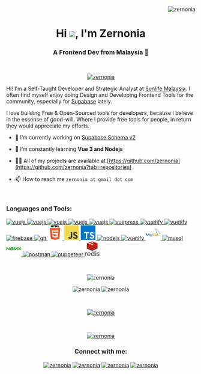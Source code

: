 <p align="right"> <img src="https://komarev.com/ghpvc/?username=zernonia&label=Profile%20views&color=0e75b6&style=flat" alt="zernonia" /> </p>

<h1 align="center">Hi <img src="https://raw.githubusercontent.com/MartinHeinz/MartinHeinz/master/wave.gif" width="30px">, I'm Zernonia</h1>
<h3 align="center">A Frontend Dev from Malaysia 🌟</h3>

<br>

<p align="center"> <a href="https://github.com/ryo-ma/github-profile-trophy"><img src="https://github-profile-trophy.vercel.app/?username=zernonia&theme=onedark&row=1" alt="zernonia" /></a>
</p>

Hi! I'm a Self-Taught Developer and Strategic Analyst at [Sunlife Malaysia](https://sunlifemalaysia.com). I often find myself enjoy doing Design and Developing Frontend Tools for the community, especially for [Supabase](https://supabase.io) lately.

I love building Free & Open-Sourced tools for developers, because I believe in the essense of good-will. Where I provide free tools for people, in return they would appreciate my efforts.

- 🔭 I’m currently working on [Supabase Schema v2](https://github.com/zernonia/supabase-schema)

- 🌱 I’m constantly learning **Vue 3 and Nodejs**

- 👨‍💻 All of my projects are available at [https://github.com/zernonia](https://github.com/zernonia?tab=repositories)

- 📫 How to reach me `zernonia at gmail dot com`

<br>
<h3 align="left">Languages and Tools:</h3>
<p align="left">
  <a href="https://vuejs.org/" target="_blank"> <img src="https://vuejs.org/images/logo.svg" alt="vuejs" width="40" height="40"/> </a> 
 <a href="https://nuxtjs.org/" target="_blank"> <img src="https://nuxtjs.org/logos/nuxt-emoji@2x.png" alt="vuejs" width="40" height="40"/> </a> 
 <a href="https://supabase.io/" target="_blank"> <img src="https://images.weserv.nl/?fit=cover&we=&height=384&url=https%3A%2F%2Fmarketplace-assets.digitalocean.com%2Flogos%2Fsupabase-supabasepostgres-18-04.svg&n=-1&default=https%3A%2F%2Fnews.knowledia.com%2Fimages%2Falpha_1px.png&output=webp&dpr=1" alt="vuejs" width="40" height="40"/> </a> 
 <a href="https://tailwindcss.com/" target="_blank"> <img src="https://www.markusantonwolf.com/media/pages/blog/tailwind-css/265298487-1623549769/tailwind-css-logo.svg" alt="vuejs" width="40" height="40"/> </a> 
 <a href="https://windicss.org/" target="_blank"> <img src="https://windicss.org/assets/logo.svg" alt="vuejs" width="40" height="40"/> </a> 
 <a href="https://vuepress.vuejs.org/" target="_blank"> <img src="https://raw.githubusercontent.com/AliasIO/wappalyzer/master/src/drivers/webextension/images/icons/VuePress.svg" alt="vuepress" width="40" height="40"/> </a> 
 <a href="https://vuetifyjs.com/en/" target="_blank"> <img src="https://bestofjs.org/logos/vuetify.svg" alt="vuetify" width="40" height="40"/> </a>
 <a href="https://vitejs.dev/" target="_blank"> <img src="https://vitejs.dev/logo.svg" alt="vuetify" width="40" height="40"/> </a>
 <a href="https://firebase.google.com/" target="_blank"> <img src="https://www.vectorlogo.zone/logos/firebase/firebase-icon.svg" alt="firebase" width="40" height="40"/> </a> 
 <a href="https://git-scm.com/" target="_blank"><img src="https://www.vectorlogo.zone/logos/git-scm/git-scm-icon.svg" alt="git" width="40" height="40"/> </a> 
 <a href="https://www.w3.org/html/" target="_blank"> <img src="https://raw.githubusercontent.com/devicons/devicon/master/icons/html5/html5-original-wordmark.svg" alt="html5" width="40" height="40"/> </a>  
 <a href="https://developer.mozilla.org/en-US/docs/Web/JavaScript" target="_blank"> <img src="https://raw.githubusercontent.com/devicons/devicon/master/icons/javascript/javascript-original.svg" alt="javascript" width="40" height="40"/> </a> 
  <a href="https://www.typescriptlang.org/" target="_blank"> <img src="https://raw.githubusercontent.com/devicons/devicon/master/icons/typescript/typescript-original.svg" alt="typescript" width="40" height="40"/> </a> 
  <a href="https://nodejs.org" target="_blank"> <img src="https://upload.wikimedia.org/wikipedia/commons/d/d9/Node.js_logo.svg" alt="nodejs" width="40" height="40"/> </a>
 <a href="https://www.python.org/" target="_blank"> <img src="https://miro.medium.com/max/1400/1*lZHtgsqo0gww25bLcpjTqQ.png" alt="vuetify" width="40" height="40"/> </a>
<a href="https://www.mysql.com/" target="_blank"> <img src="https://raw.githubusercontent.com/devicons/devicon/master/icons/mysql/mysql-original-wordmark.svg" alt="mysql" width="40" height="40"/> </a>
<a href="https://www.postgresql.org/" target="_blank"> <img src="https://www.postgresql.org/media/img/about/press/elephant.png" alt="mysql" width="40" height="40"/> </a>
<a href="https://www.nginx.com" target="_blank"> <img src="https://raw.githubusercontent.com/devicons/devicon/master/icons/nginx/nginx-original.svg" alt="nginx" width="40" height="40"/> </a>
<a href="https://postman.com" target="_blank"> <img src="https://www.vectorlogo.zone/logos/getpostman/getpostman-icon.svg" alt="postman" width="40" height="40"/> </a>
<a href="https://github.com/puppeteer/puppeteer" target="_blank"> <img src="https://www.vectorlogo.zone/logos/pptrdev/pptrdev-official.svg" alt="puppeteer" width="40" height="40"/> </a>
<a href="https://redis.io" target="_blank"> <img src="https://raw.githubusercontent.com/devicons/devicon/master/icons/redis/redis-original-wordmark.svg" alt="redis" width="40" height="40"/> </a>

 </p>

<br>

<p align="center">
  <img src="https://github-readme-stats.vercel.app/api/top-langs?username=zernonia&show_icons=true&locale=en&layout=compact&theme=dark" alt="zernonia" />
</p>

<p align="center">
<img src="https://github-readme-stats.vercel.app/api?username=zernonia&show_icons=true&locale=en&theme=dark" alt="zernonia" />
<img src="https://github-readme-streak-stats.herokuapp.com/?user=zernonia&theme=dark" alt="zernonia" />
</p>

<br>
<a href="https://twitter.com/zernonia" target="blank">
  <p align="center">
   <img src="https://github-readme-twitter.gazf.vercel.app/api?id=zernonia&layout=wide" alt="zernonia" />
  </p>
  <br>
  <p align="center">
   <a href="https://twitter.com/zernonia" target="blank">
   <img src="https://img.shields.io/twitter/follow/zernonia?logo=twitter&style=for-the-badge" alt="zernonia" />
  </p>
</a>

<h3 align="center">Connect with me:</h3>
<p align="center">
<a href="https://twitter.com/zernonia" target="blank"><img align="center" src="https://cdn.jsdelivr.net/npm/simple-icons@3.0.1/icons/twitter.svg" alt="zernonia" height="30" width="40" /></a>
<a href="https://linkedin.com/in/zernonia" target="blank"><img align="center" src="https://cdn.jsdelivr.net/npm/simple-icons@3.0.1/icons/linkedin.svg" alt="zernonia" height="30" width="40" /></a>
<a href="https://stackoverflow.com/users/14183812/zernonia" target="blank"><img align="center" src="https://cdn.jsdelivr.net/npm/simple-icons@3.0.1/icons/stackoverflow.svg" alt="zernonia" height="30" width="40" /></a>
<a href="https://fb.com/zernonia" target="blank"><img align="center" src="https://cdn.jsdelivr.net/npm/simple-icons@3.0.1/icons/facebook.svg" alt="zernonia" height="30" width="40" /></a>
</p>
